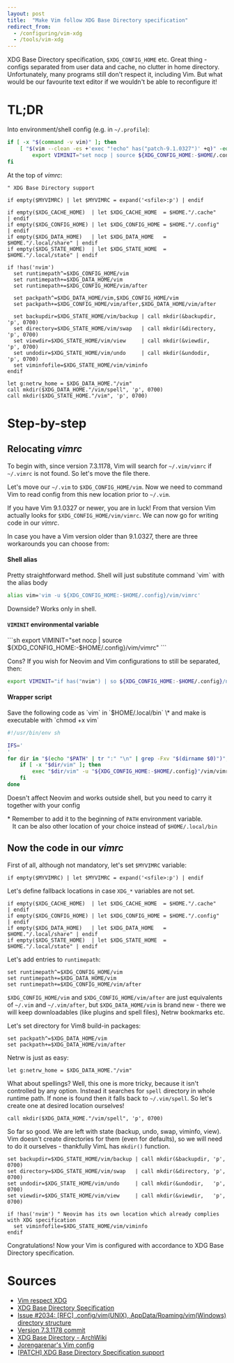 ```yaml
---
layout: post
title:  "Make Vim follow XDG Base Directory specification"
redirect_from:
  - /configuring/vim-xdg
  - /tools/vim-xdg
---
```


XDG Base Directory specification, `$XDG_CONFIG_HOME` etc. Great thing - configs
separated from user data and cache, no clutter in home directory. Unfortunately,
many programs still don't respect it, including Vim. But what would be our favourite
text editor if we wouldn't be able to reconfigure it!

# TL;DR

Into environment/shell config (e.g. in `~/.profile`):
```sh
if [ -x "$(command -v vim)" ]; then
    [ "$(vim --clean -es +'exec "!echo" has("patch-9.1.0327")' +q)" -eq 0 ] && \
        export VIMINIT="set nocp | source ${XDG_CONFIG_HOME:-$HOME/.config}/vim/vimrc"
fi
```

At the top of _vimrc_:
```vim
" XDG Base Directory support

if empty($MYVIMRC) | let $MYVIMRC = expand('<sfile>:p') | endif

if empty($XDG_CACHE_HOME)  | let $XDG_CACHE_HOME  = $HOME."/.cache"       | endif
if empty($XDG_CONFIG_HOME) | let $XDG_CONFIG_HOME = $HOME."/.config"      | endif
if empty($XDG_DATA_HOME)   | let $XDG_DATA_HOME   = $HOME."/.local/share" | endif
if empty($XDG_STATE_HOME)  | let $XDG_STATE_HOME  = $HOME."/.local/state" | endif

if !has('nvim')
  set runtimepath^=$XDG_CONFIG_HOME/vim
  set runtimepath+=$XDG_DATA_HOME/vim
  set runtimepath+=$XDG_CONFIG_HOME/vim/after

  set packpath^=$XDG_DATA_HOME/vim,$XDG_CONFIG_HOME/vim
  set packpath+=$XDG_CONFIG_HOME/vim/after,$XDG_DATA_HOME/vim/after

  set backupdir=$XDG_STATE_HOME/vim/backup | call mkdir(&backupdir, 'p', 0700)
  set directory=$XDG_STATE_HOME/vim/swap   | call mkdir(&directory, 'p', 0700)
  set viewdir=$XDG_STATE_HOME/vim/view     | call mkdir(&viewdir,   'p', 0700)
  set undodir=$XDG_STATE_HOME/vim/undo     | call mkdir(&undodir,   'p', 0700)
  set viminfofile=$XDG_STATE_HOME/vim/viminfo
endif

let g:netrw_home = $XDG_DATA_HOME."/vim"
call mkdir($XDG_DATA_HOME."/vim/spell", 'p', 0700)
call mkdir($XDG_STATE_HOME."/vim", 'p', 0700)
```

# Step-by-step
## Relocating _vimrc_

To begin with, since version 7.3.1178, Vim will search for `~/.vim/vimrc` if
`~/.vimrc` is not found. So let's move the file there.

Let's move our `~/.vim` to `$XDG_CONFIG_HOME/vim`. Now we need to command Vim
to read config from this new location prior to `~/.vim`.

If you have Vim 9.1.0327 or newer, you are in luck! From that version Vim
actually looks for `$XDG_CONFIG_HOME/vim/vimrc`. We can now go for writing
code in our _vimrc_.

<aside markdown="1">

In case you have a Vim version older than 9.1.0327, there are three
workarounds you can choose from:

<h4>Shell alias</h4>
<div markdown="1">
Pretty straightforward method. Shell will just substitute command `vim` with the alias body

```sh
alias vim='vim -u ${XDG_CONFIG_HOME:-$HOME/.config}/vim/vimrc'
```

Downside? Works only in shell.
</div>

<h4><code>VIMINIT</code> environmental variable</h4>
<div markdown="1">
```sh
export VIMINIT="set nocp | source ${XDG_CONFIG_HOME:-$HOME/.config}/vim/vimrc"
```

Cons? If you wish for Neovim and Vim configurations to still be separated, then:

```sh
export VIMINIT="if has("nvim") | so ${XDG_CONFIG_HOME:-$HOME/.config}/nvim/init.vim | else | set nocp | so ${XDG_CONFIG_HOME:-$HOME/.config}/vim/vimrc | endif"
```
</div>

<h4>Wrapper script</h4>
<div markdown="1">
Save the following code as `vim` in `$HOME/.local/bin` \*
and make is executable with `chmod +x vim`

```sh
#!/usr/bin/env sh

IFS='
'
for dir in "$(echo "$PATH" | tr ":" "\n" | grep -Fxv "$(dirname $0)")"; do
    if [ -x "$dir/vim" ]; then
        exec "$dir/vim" -u "${XDG_CONFIG_HOME:-$HOME/.config}"/vim/vimrc "$@"
    fi
done
```

Doesn't affect Neovim and works outside shell, but you need to carry it together
with your config

\* Remember to add it to the beginning of `PATH` environment variable. \
&nbsp;&nbsp; It can be also other location of your choice instead of `$HOME/.local/bin`
</div>

</aside>

## Now the code in our _vimrc_

First of all, although not mandatory, let's set `$MYVIMRC` variable:
```vim
if empty($MYVIMRC) | let $MYVIMRC = expand('<sfile>:p') | endif
```

Let's define fallback locations in case `XDG_*` variables are not set.
```vim
if empty($XDG_CACHE_HOME)  | let $XDG_CACHE_HOME  = $HOME."/.cache"       | endif
if empty($XDG_CONFIG_HOME) | let $XDG_CONFIG_HOME = $HOME."/.config"      | endif
if empty($XDG_DATA_HOME)   | let $XDG_DATA_HOME   = $HOME."/.local/share" | endif
if empty($XDG_STATE_HOME)  | let $XDG_STATE_HOME  = $HOME."/.local/state" | endif
```

Let's add entries to `runtimepath`:
```vim
set runtimepath^=$XDG_CONFIG_HOME/vim
set runtimepath+=$XDG_DATA_HOME/vim
set runtimepath+=$XDG_CONFIG_HOME/vim/after
```

`$XDG_CONFIG_HOME/vim` and `$XDG_CONFIG_HOME/vim/after` are just equivalents of
`~/.vim` and `~/.vim/after`, but `$XDG_DATA_HOME/vim` is brand new - there we
will keep downloadables (like plugins and spell files), Netrw bookmarks etc.

Let's set directory for Vim8 build-in packages:
```vim
set packpath^=$XDG_DATA_HOME/vim
set packpath+=$XDG_DATA_HOME/vim/after
```

Netrw is just as easy:
```vim
let g:netrw_home = $XDG_DATA_HOME."/vim"
```

What about spellings? Well, this one is more tricky, because it isn't controlled
by any option. Instead it searches for `spell` directory in whole runtime path.
If none is found then it falls back to `~/.vim/spell`. So let's create one at
desired location ourselves!
```vim
call mkdir($XDG_DATA_HOME."/vim/spell", 'p', 0700)
```

So far so good. We are left with state (backup, undo, swap, viminfo, view).
Vim doesn't create directories for them (even for defaults), so we will need
to do it ourselves - thankfully VimL has `mkdir()` function.
```vim
set backupdir=$XDG_STATE_HOME/vim/backup | call mkdir(&backupdir, 'p', 0700)
set directory=$XDG_STATE_HOME/vim/swap   | call mkdir(&directory, 'p', 0700)
set undodir=$XDG_STATE_HOME/vim/undo     | call mkdir(&undodir,   'p', 0700)
set viewdir=$XDG_STATE_HOME/vim/view     | call mkdir(&viewdir,   'p', 0700)

if !has('nvim') " Neovim has its own location which already complies with XDG specification
  set viminfofile=$XDG_STATE_HOME/vim/viminfo
endif
```

Congratulations! Now your Vim is configured with accordance to XDG Base Directory specification.

# Sources
* [Vim respect XDG](https://tlvince.com/vim-respect-xdg)
* [XDG Base Directory Specification](https://specifications.freedesktop.org/basedir-spec/0.8/)
* [Issue #2034: [RFC] .config/vim(UNIX), AppData/Roaming/vim(Windows) directory structure](https://github.com/vim/vim/issues/2034)
* [Version 7.3.1178 commit](https://github.com/vim/vim/commit/6a459902592e2a4ba68)
* [XDG Base Directory - ArchWiki](https://wiki.archlinux.org/index.php/XDG_Base_Directory)
* [Jorengarenar's Vim config](https://github.com/Jorengarenar/dotfiles/tree/master/vim)
* [[PATCH] XDG Base Directory Specification support](https://groups.google.com/g/vim_dev/c/ieoldm29ymM/m/-dTZ2E8A1xwJ)
